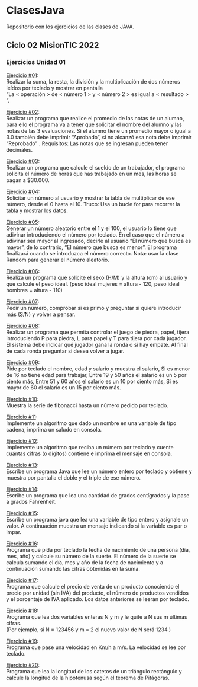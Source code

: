 # ClasesJava
Repositorio con los ejercicios de las clases de JAVA.
<br>
## Ciclo 02 MisionTIC 2022<br>
### Ejercicios Unidad 01<br>
[Ejercicio #01](https://github.com/afar-cmyk/ClasesJava/blob/master/Ejercicios_U01/src/Ejercicio_01.java): <br> Realizar la suma, la resta, la división y la multiplicación de dos números leídos por teclado y mostrar en pantalla<br>“La < operación > de < número 1 > y < número 2 > es igual a < resultado > ”.

[Ejercicio #02](https://github.com/afar-cmyk/ClasesJava/blob/master/Ejercicios_U01/src/Ejercicio_02.java):<br> Realizar un programa que realice el promedio de las notas de un alumno, para ello el programa va a tener que solicitar el nombre del alumno y las notas de las 3 evaluaciones. Si el alumno tiene un promedio mayor o igual a 3.0 también debe imprimir “Aprobado”, si no alcanzó esa nota debe imprimir “Reprobado” . Requisitos: Las notas que se ingresan pueden tener decimales.

[Ejercicio #03](https://github.com/afar-cmyk/ClasesJava/blob/master/Ejercicios_U01/src/Ejercicio_03.java):<br> Realizar un programa que calcule el sueldo de un trabajador, el programa solicita el número de horas que has trabajado en un mes, las horas se pagan a $30.000.

[Ejercicio #04](https://github.com/afar-cmyk/ClasesJava/blob/master/Ejercicios_U01/src/Ejercicio_04.java):<br> Solicitar un número al usuario y mostrar la tabla de multiplicar de ese número, desde el 0 hasta el 10. Truco: Usa un bucle for para recorrer la tabla y mostrar los datos.

[Ejercicio #05](https://github.com/afar-cmyk/ClasesJava/blob/master/Ejercicios_U01/src/Ejercicio_05.java):<br> Generar un número aleatorio entre el 1 y el 100, el usuario lo tiene que adivinar introduciendo el número por teclado. En el caso que el número a adivinar sea mayor al ingresado, decirle al usuario “El número que busca es mayor”, de lo contrario, “El número que busca es menor”. El programa finalizará cuando se introduzca el número correcto. Nota: usar la clase Random para generar el número aleatorio.

[Ejercicio #06](https://github.com/afar-cmyk/ClasesJava/blob/master/Ejercicios_U01/src/Ejercicio_06.java):<br> Realiza un programa que solicite el sexo (H/M) y la altura (cm) al usuario y que calcule el peso ideal. (peso ideal mujeres = altura - 120, peso ideal hombres = altura - 110)

[Ejercicio #07](https://github.com/afar-cmyk/ClasesJava/blob/master/Ejercicios_U01/src/Ejercicio_07.java):<br> Pedir un número, comprobar si es primo y preguntar si quiere introducir más (S/N) y volver a pensar.

[Ejercicio #08](https://github.com/afar-cmyk/ClasesJava/blob/master/Ejercicios_U01/src/Ejercicio_08.java):<br> Realizar un programa que permita controlar el juego de piedra, papel, tijera introduciendo P para piedra, L para papel y T para tijera por cada jugador. El sistema debe indicar qué jugador gana la ronda o si hay empate. Al final
de cada ronda preguntar si desea volver a jugar.

[Ejercicio #09](https://github.com/afar-cmyk/ClasesJava/blob/master/Ejercicios_U01/src/Ejercicio_09.java):<br> Pide por teclado el nombre, edad y salario y muestra el salario, Si es menor de 16 no tiene edad para trabajar, Entre 19 y 50 años el salario es un 5 por ciento más, Entre 51 y 60 años el salario es un 10 por ciento más, Si es mayor de 60 el salario es un 15 por ciento más.

[Ejercicio #10](https://github.com/afar-cmyk/ClasesJava/blob/master/Ejercicios_U01/src/Ejercicio_10.java):<br>Muestra la serie de fibonacci hasta un número pedido por teclado.

[Ejercicio #11](https://github.com/afar-cmyk/ClasesJava/blob/master/Ejercicios_U01/src/Ejercicio_11.java):<br>Implemente un algoritmo que dado un nombre en una variable de tipo cadena, imprima un saludo en consola.

[Ejercicio #12](https://github.com/afar-cmyk/ClasesJava/blob/master/Ejercicios_U01/src/Ejercicio_12.java):<br>Implemente un algoritmo que reciba un número por teclado y cuente cuántas cifras (o dígitos) contiene e imprima el mensaje en consola.

[Ejercicio #13](https://github.com/afar-cmyk/ClasesJava/blob/master/Ejercicios_U01/src/Ejercicio_13.java):<br>Escribe un programa Java que lee un número entero por teclado y obtiene y muestra por pantalla el doble y el triple de ese número.

[Ejercicio #14](https://github.com/afar-cmyk/ClasesJava/blob/master/Ejercicios_U01/src/Ejercicio_14.java):<br>Escribe un programa que lea una cantidad de grados centígrados y la pase a grados Fahrenheit.

[Ejercicio #15](https://github.com/afar-cmyk/ClasesJava/blob/master/Ejercicios_U01/src/Ejercicio_15.java):<br>Escribe un programa java que lea una variable de tipo entero y asígnale un valor. A continuación muestra un mensaje indicando si la variable es par o impar.

[Ejercicio #16](https://github.com/afar-cmyk/ClasesJava/blob/master/Ejercicios_U01/src/Ejercicio_16.java):<br>Programa que pida por teclado la fecha de nacimiento de una persona (día, mes, año) y calcule su número de la suerte. El número de la suerte se calcula sumando el día, mes y año de la fecha de nacimiento y a continuación sumando las cifras obtenidas en la suma.

[Ejercicio #17](https://github.com/afar-cmyk/ClasesJava/blob/master/Ejercicios_U01/src/Ejercicio_17.java):<br>Programa que calcule el precio de venta de un producto conociendo el precio por unidad (sin IVA) del producto, el número de productos vendidos y el porcentaje de IVA aplicado. Los datos anteriores se leerán por teclado.

[Ejercicio #18](https://github.com/afar-cmyk/ClasesJava/blob/master/Ejercicios_U01/src/Ejercicio_18.java):<br>Programa que lea dos variables enteras N y m y le quite a N sus m últimas cifras.<br>(Por ejemplo, si N = 123456 y m = 2 el nuevo valor de N será 1234.)

[Ejercicio #19](https://github.com/afar-cmyk/ClasesJava/blob/master/Ejercicios_U01/src/Ejercicio_19.java):<br>Programa que pase una velocidad en Km/h a m/s. La velocidad se lee por teclado.

[Ejercicio #20](https://github.com/afar-cmyk/ClasesJava/blob/master/Ejercicios_U01/src/Ejercicio_20.java):<br> Programa que lea la longitud de los catetos de un triángulo rectángulo y calcule la longitud de la hipotenusa según el teorema de Pitágoras.
